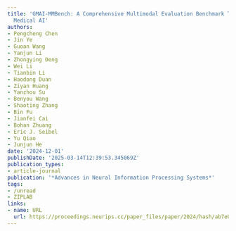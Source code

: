 ```yaml
---
title: 'GMAI-MMBench: A Comprehensive Multimodal Evaluation Benchmark Towards General
  Medical AI'
authors:
- Pengcheng Chen
- Jin Ye
- Guoan Wang
- Yanjun Li
- Zhongying Deng
- Wei Li
- Tianbin Li
- Haodong Duan
- Ziyan Huang
- Yanzhou Su
- Benyou Wang
- Shaoting Zhang
- Bin Fu
- Jianfei Cai
- Bohan Zhuang
- Eric J. Seibel
- Yu Qiao
- Junjun He
date: '2024-12-01'
publishDate: '2025-03-14T12:39:53.345069Z'
publication_types:
- article-journal
publication: '*Advances in Neural Information Processing Systems*'
tags:
- /unread
- ZIPLAB
links:
- name: URL
  url: https://proceedings.neurips.cc/paper_files/paper/2024/hash/ab7e02fd60e47e2a379d567f6b54f04e-Abstract-Datasets_and_Benchmarks_Track.html
---
```

